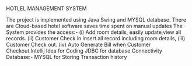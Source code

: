 HOTLEL MANAGEMENT SYSTEM





The project is implemented using Java Swing and MYSQL database. There are Cloud-based hotel software saves time spent on manual updates The System provides the access:- (i) Add room details, easily update,view all records. (ii) Customer Check in insert all record including room details, (iii) Customer Check out. (iv) Auto Generate Bill when Customer Checkout.Intellij Idea for Coding JDBC for database Connectivity Database:- MYSQL for Storing Transaction history

